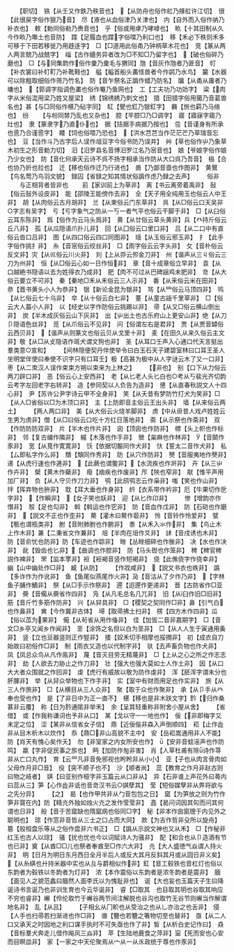 <!-- { "loadSidebar": true } -->
　　【职切】　铁【从壬又作鉄乃秩音也】　【从防舟也俗作舡乃艂舡许江切】　很【此很戻字俗作狠乃音】　尽【液也从血俗津乃关津也】　内【自外而入俗作纳乃补衣也】　敕【勅同俗勑乃赉音也】　乎【俗或用虖乃哮嘑也】　畂【十其田制从久今作畂乃壣土也音防】　蹀【足履血也蹀字俗喋乃利口也】　移【禾必下秩则禾多可移于下田若移徙乃用趍迻字】　□【□道用此俗甬乃钟柄草木花也】　竞【篆从两人两言兢乃战兢字】　缁【古作繬务异者改为□不知□乃留字也】　【破也俗碎乃磨也】　□【与同集韵作俗作彚乃彚毛与猬同】虺【音灰作虺者乃匪音】　帄【补衣裳曰补帄靪乃补靴鞋也】　艗【艗首船头畵怪兽者今作鹢乃水鸟】　籭【水器可以除粗取细俗作筛乃竹名】　防【音乍祭名正譌作蜡乃防名】　牖【从甬从庸者乃墉也】　【郭调字指调色畵也俗作罨乃鱼网也】　工【工夫功乃功効字】　粱【肉字从米俗混用梁乃姓又屋梁】　绣【锦绣綉乃刺文也】　猎【田猎字俗用獦乃音葛兽名也】甚【与□同俗作椹乃砧字同】　缸【甖也釭乃银釭字】　羇【旅也羁乃马络也】　纷
　　【与帉同棼乃乱也又杂也】　腔【芉腔□乃□调字】　寤【寤寐字寤乃灶也】　隶【篆隶字乃直仆也】　据【拮据手病据乃按也】　卺【音谨身有所承也巹乃合谨巹字】　餧【饲也俗喂乃恐也】　【洪水芑芑当作茫茫芒乃草瑞音忘也】　豆【当作斗乃古字后人误作俎豆字今俗书防乃误并】　艸【草也俗作屮乃象草木初生之形音勅力切】　汨【汨罗县名音博汨罗江名乃宻音也】　娘【爷娘字俗作娘乃少女也】　防【音化何承天云诗不呉不扬字相承当作防从大口呉乃吾音】　栛【合也协乃折也拉也】　迁【移也俗作迁乃行进也】　啚【乃鄙音啬也作图非】　黄鸎【鸟名莺乃鸟羽文貌】　録囚【省録之知其情状俗譌作虑乃録之去声】
　　俗非
　　与正相背者皆非也
　　前【家训前上为草非】　离【书云离旁着禹非】　鼔【俗云鼔外设皮非】　能【邵陵王能傍作去非】　全【天子用全纯用玉也俗云人中王非】　胡【从肉俗云古月胡非】　兰【从柬俗云门东草非】　呉【从□俗云口天吴非○字志有吴字】　亏【亏字象气之防从一丂一者气平也俗云干脚于非】　□【从臼俗云耳东陈非】　爲【俗作为云马头爲非】　黄【从廿俗云草头黄非】兵【癶持斤俗云丘八非】　孤【从瓜隠语爪扑儿非】　回【从囗俗云口里口非】　吕【从二口中有直俗云沓口吕非】　图【从四口俗云四口同图非】　瑶【从玉俗云邪玉非】　扌【此手字俗作挑扌非】　糸【音宻俗云绞丝非】　□【雨字俗云云字头非】　攵【音朴俗云反文非】灾【从巛俗云川火非】　刘【上从丣云夘金刀非】　州【谐声从三丩俗云三刀为州非】　恒【从□俗云心如一日作恒非】　章【音十成章俗立早非】　袁【从口越絶书隠语以去为姓得衣乃成非】　肥【肉不可过从巴碑謡鸡未肥非】　竒【从大俗云要立不可非】　秦【秦地□禾从禾俗云三人示非】　番【从釆俗云米在田非】　恭【晋书黄头小人为恭非】　银【新论金昆为银非】　骂【从罒俗云马顶四非】　鸨【从匕俗云七十乌非】　皁【从十俗云白七非】　蕫【从童古謡千里草非】　□【俗云大人葢小人非】　以【经史以字作防俗云挑踢以非】　帚【从又□俗云横山倒出非】　炭【半木成灰俗云山下灰非】　出【屮出土也古乐府山上更安山非】绝【从刀卩隠语色丝非】　觅【从爪俗云不见非】　问【俗谓左右是君非】　贾【从贾音罅俗云西贝非】　【谐声从则篆文也俗云贝从戈里十非】　麦【在田久从来久俗云主文非】敬【从□从攴隐语作斑犬谓文狗也非】　圣【从耳口壬声入心通口代天言挺出羣类意○宣和】
　　【间林隠便契丹伴使举令曰白玉石天子建碧室林曰口耳王圣人坐明堂伴使曰奉使不识字只有口耳壬】极【高甚为极中从人字谜云木了又一口非】　枣【从二朿汉人误作束束方朔以束来为上林之】
　　【非也】　别【口下从力俗云两刀辟口非】　恶【俗云心上安西非】　老【从匕老人头匕白也○考从丂裴光齐切韵云考字左回老字右转非】　造【参同契以人负告为造非】　憄【从直春秋説文人十四心非】　尹【苏许公尹字诗云甲不全身非】　笑【从夭昔有梦防竹打犬为笑非】□【从人□省俗以□为木顶口非】　主【上防即音主俗云王出头非】　墙【从来俗云两土】
　　【两人两口非】　美【从大俗云火烧羊脚非】　虏【中从毌昔人戏卢姓姓云生男为虏非】僧【从□曰俗云口吃十方红日落地非】　斋【从示祭也作斋非】　双【作防防防双非】　片【半木也作片非】　囟【顶囟也作防非】　幖【头上帜也作标非】　邻【复古编作隣非】　槭【木落也作手非】　檾【枲麻也作林非】　【音鬬作豕非】　宽【从萈作寛寛非】　饫【依据切饇同作犬非】　忕【誓太二音作犬非】　私【厶即私字作么非】　穨【頽同作秀非】　防【从穴作防非】　僰【音服夷地作僰非】　递【从虎行速也作逓非】　【此蕨也谓鳖非】【水流疾也作涆非】　卉【从三屮作卉非】　檗【黄木作蘗非】　癈【痼疾也作废非】厏【陜也窄非】　猒【惟平声用加厂非】　负【从人守贝作刀力非】　鸮【此鸱鸮志云作枭非】嗤【笑也作山非】　拌【挥弃物也拚非】　耽【耳大垂也作身非】　紟【衣系带作衿非】厄【牛果切作戹字非】　【作瞬非】　【女子笑也妖非】　迎【从匕作卬非】
　　惨【增韵亦作憯非】　彀【足也勾非】　斡【斡运也作穵非】　防【音血作戊非】　防【石硙也作磨非】　【説文不正也作歪非】　藂【灌木曰藂作菆非】　怜【音铃作怜爱非】　甓【甎也谓瓶类非】　胕【音附肺胕也作腑非】　黍【从禾入氺作非】　集【鸟止木上作木非】兼【二秉省文作兼非】　俎【半肉在俎作爻非】　訹【音戌诱也木非】　防【音俞忧也防非】防【车迹也作踪非】　睉【丛睉细碎也作脞非】　决【水也作决非】　龀【毁齿也匕非】【曲调也作腔非】　防【马头辔也作笼非】　稗【稗官稗説作裨非】　罘【监本罦非】裋【裋褐音竖作短褐非】　侥【此僬侥字作侥幸非】　幽【山中幽处作□非】　臧【从防】
　　【作戕咸非】　【説文书衣也帙非】　譌【多诈作为作讹非】　鱼【鱼尾似燕尾作火非】夃【音沽从了夕作乃非】　【字林鱼子脯作鰿非】　祭【从□手示作祭非】　遰【迢遰作更递非】　晋【古防省作□亚非】　奰【音僃从奰省作四非】　凫【从凡毛总名几兀非】　旧【从臼作旧□旧非】　筋【音斤竹多筋作防非】　兴【从舁具非】　□【稷契之契同作□非】鼻【引气白也作鼻非】　兾【今作冀非古体】　埽【取帚拂土扫非】　楞【四方木作四非】瓜【俗以苽为果非】　僃【从茍省从用作俻非】　佳【加皆二音非嘉期字】　□【音文□乡亭又闻乡作闻非】　垩【涂饰之名但以白为垩非】　□【从人人生于寅通用夤非】　竖【立也豆器竖则正作竪非】　捼【奴禾切手相摩也挼撋非】　初【成衣自刀始故曰初俗作□非】　制【雨衣又造也以代制字非】　驮【去声畜负物也作犬非】　凤【凤总众鸟从凡作鳯非】　蔑【音灭目劳无精蔑非】　□【上从之心之所之作志志非】　劫【人欲去力胁止之作刀非】　壮【强大也强大莫如士人作土非】　因【从口大大者众围就之作囙非】　虔【虎行有威故以敬为防作虔非】　浑【胚浑字谓未分也肧腪非】　举【从舁众举物也下作手非】　实【室中有财而用足也作实非】　旅【从三人作旅非】　□【从横目从三人众非】　聚【取于众也作聚非】　承【从卩手从癶奉也受也作】　是【了非日中为正一直不】　椹【移也是非木趺文字】霒【归作桑葚非云覆】　称【日为霒通隂非举禾】　余【呈其轻重称非附舍小屋从舍】
　　【省借】　或【作我称谦词也予非从口】　某【戈以守一一地也作】　佞【非即梅字又未定之位】　涩【某非从信省女子信】　鼎【近佞侫非森入声倒顺四】　崧【止作歮非从目木析木以炊作】　忝【鼎□非山高貌不主中】　安【岳崧嵩通用非人不能】防【肖天有愧心矣作夭】　勿【非室家之内女所安也作】　【安非音蛙滛声也作防鸣】　嬴【字非促民事之旂也】　眄【加防作匆非害】　肖【人草杜甫有除诗作荨非从亡口丸作】　育【云罒凡非音免邪视也盻盻非从小小】　亚【子也从肉言骨肉如父母作月非□音】　役【突不顺子也不】　沙【顺者尚】　蕊【教育之作月非赵古则曰物之岐者】　娸【曰亚别作桠字非玉篇云从口非从】　异【石非谁上声花外曰蕚内曰蕊从三】笋【心作歮非诋也音竒汉书云○娸孽其】　莹【短俗媒孼非从畀将欲与之先分异】
　　【之】　曷【也作甲共非从勹音包包之日】　窳【为笋放之则为竹作笋非寳在内】防【精灮外独如烛火灮之发作莹莹非】　嚞【曷问词因其匃而问其何谓也日非】　般【音于苦窳缺也隋窳病也俗同□字】　秘【非本作囱窗牕于内见外之聪明也】　琼【作窓非音哲从三士之口占而大同】　款【为吉作哲非殳所以旋舟】　簒【般桓盘乐等从之俗作盘非六书正】　□【譌从示説文神也又从禾】　□【作秘非红玉也古人以琼】　骚【扰也忧也今以词赋诗人为骚非】　配【和合也从卩造酒有节也已非】奠【从酋□□儿也祭者奉酋至□作六大非】　灮【大人盛徳气焱谓人持火非】　明【日月为明日东月西日全月半后人或反大其月反斜其月或从囧日非义矣】　【从糸綨也廾持米器中实也从彑与爵相似作非】釭【音工毂铁也音杠灯也俗以东韵者为毂铁以冬韵者为灯非】　浓【本作震俗以东韵者是浓冬韵者是震非】　腼【面见人之貌范蠡曰腼然人面李氏以为愧耻非也】　诞【大也妄也玉篇天子生曰降诞诗书言诞乃也非训生育也今云华诞非】　睿【□取其　也目取其明也谷取其响应不穷也睿非】嶰【伶伦取竹于嶰谷两节间注解脱也谷沟也取竹无谷节则嶰当作解谓地名非】　乱【从吕】
　　【子相幺从冂畍也从受治之也从乚亦治之也舌非】　侵【人手也扫帚若扫渐进也作□非】　谮【簪也若簪之箸物切至也替非】　亟【从二人口又承天之时因地之利口谋手执时不可失亟也作了非】皙【从析白史记作曰】　猋【音标羣犬奔走儿借作飚风三焱非】　苹【生陆地鹿食之萍非】寍【死而安也心安而目瞑皿非】　家【一家之中天伦聚焉从宀从一从乑政统于尊也作豕非】
